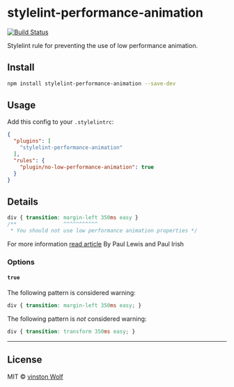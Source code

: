 # stylelint-performance-animation

[![Build Status][ci-img]][ci]

Stylelint rule for preventing the use of low performance animation.

## Install

```sh
npm install stylelint-performance-animation --save-dev
```

## Usage

Add this config to your `.stylelintrc`:

```json
{
  "plugins": [
    "stylelint-performance-animation"
  ],
  "rules": {
    "plugin/no-low-performance-animation": true
  }
}
```

## Details

```css
div { transition: margin-left 350ms easy }
/**               ^^^^^^^^^^^
 * You should not use low performance animation properties */
```

For more information [read article](https://www.html5rocks.com/en/tutorials/speed/high-performance-animations/) By Paul Lewis and Paul Irish

### Options

#### `true`

The following pattern is considered warning:

```css
div { transition: margin-left 350ms easy; }
```

The following pattern is *not* considered warning:

```css
div { transition: transform 350ms easy; }
```

---

## License

MIT © [vinston Wolf](https://github.com/konstantin24121)

[ci]: https://travis-ci.org/konstantin24121/stylelint-performance-animation
[ci-img]: https://travis-ci.org/konstantin24121/stylelint-performance-animation.svg?branch=master
